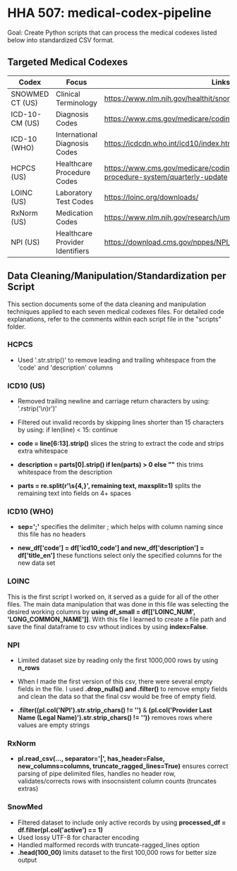 # HHA 507: medical-codex-pipeline
Goal: Create Python scripts that can process the medical codexes listed below into standardized CSV format.

## Targeted Medical Codexes
| Codex | Focus | Links |
|--------|---------|-------|
| SNOWMED CT (US) | Clinical Terminology | https://www.nlm.nih.gov/healthit/snomedct/archive.html |
| ICD-10-CM (US)| Diagnosis Codes | https://www.cms.gov/medicare/coding-billing/icd-10-codes |
| ICD-10 (WHO) | International Diagnosis Codes| https://icdcdn.who.int/icd10/index.html |
| HCPCS (US) | Healthcare Procedure Codes | https://www.cms.gov/medicare/coding-billing/healthcare-common-procedure-system/quarterly-update |
| LOINC (US) | Laboratory Test Codes| https://loinc.org/downloads/ |
| RxNorm (US) | Medication Codes| https://www.nlm.nih.gov/research/umls/rxnorm/docs/rxnormfiles.html |
| NPI (US) | Healthcare Provider Identifiers | https://download.cms.gov/nppes/NPI_Files.html |




## Data Cleaning/Manipulation/Standardization per Script
This section documents some of the data cleaning and manipulation techniques applied to each seven medical codexes files. For detailed code explanations, refer to the comments within each script file in the "scripts" folder. 

### HCPCS
- Used '.str.strip()' to remove leading and trailing whitespace from the 'code' and 'description' columns 

### ICD10 (US)
- Removed trailing newline and carriage return characters by using: '.rstrip('\n\)r')'

- Filtered out invalid records by skipping lines shorter than 15 characters by using: if len(line) < 15: continue

- **code = line[6:13].strip()** slices the string to extract the code and strips extra whitespace

- **description = parts[0].strip() if len(parts) > 0 else ""** this trims whitespace from the description 

- **parts = re.split(r'\s{4,}', remaining text, maxsplit=1)** splits the remaining text into fields on 4+ spaces

### ICD10 (WHO)
- **sep=';'** specifies the delimiter ; which helps with column naming since this file has no headers

- **new_df['code'] = df['icd10_code'] and new_df['description'] = df['title_en']** these functions select only the specified columns for the new data set

### LOINC
This is the first script I worked on, it served as a guide for all of the other files. The main data manipulation that was done in this file was
selecting the desired working columns by **using df_small = df[['LOINC_NUM', 'LONG_COMMON_NAME']]**. With this file I learned to create a file path and save the final 
dataframe to csv wthout indices by using **index=False**.

### NPI
- Limited dataset size by reading only the first 1000,000 rows by using **n_rows**

- When I made the first version of this csv, there were several empty fields in the file. I used **.drop_nulls() and .filter()** to remove empty fields and clean the data so that the final csv would be free of empty field.

- **.filter((pl.col('NPI').str.strip_chars() != '')** & **(pl.col('Provider Last Name (Legal Name)').str.strip_chars() != ''))** removes rows where values
are empty strings

### RxNorm
- **pl.read_csv(..., separator='|', has_header=False, new_columns=columns, truncate_ragged_lines=True)** ensures correct parsing of pipe delimited files, handles 
no header row, validates/corrects rows with insocnsistent column counts (truncates extras)

### SnowMed
- Filtered dataset to include only active records by using **processed_df = df.filter(pl.col('active') == 1)**
- Used lossy UTF-8 for character encoding 
- Handled malformed records with truncate-ragged_lines option
- **.head(100_00)** limits dataset to the first 100,000 rows for better size output

